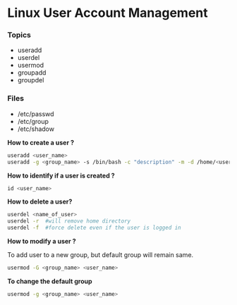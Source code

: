 # Linux User Account Management

### Topics

* useradd
* userdel
* usermod
* groupadd
* groupdel

### Files

* /etc/passwd
* /etc/group
* /etc/shadow

**How to create a user ?**

```bash
useradd <user_name>
useradd -g <group_name> -s /bin/bash -c "description" -m -d /home/<user_name> <user_name>
```

**How to identify if a user is created ?**

```jsx
id <user_name>
```

**How to delete a user?**

```bash
userdel <name_of_user>
userdel -r  #will remove home directory
userdel -f  #force delete even if the user is logged in
``` 

**How to modify a user ?**

To add user to a new group, but default group will remain same.

```bash
usermod -G <group_name> <user_name>
```

**To change the default group**

```bash
usermod -g <group_name> <user_name>
```